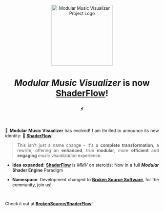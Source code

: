 <div align="justify">
  <div align="center">
    <p>
      <img src="https://raw.githubusercontent.com/TremeschinArchive/ModularMusicVisualizer/924fab63a67ed20ae4edde9ff00da7417f43c5c6/App/MMV/Data/Image/mmvLogoWhite.png" alt="Modular Music Visualizer Project Logo" width="200" height="200">
    </p>
    <h1><i>Modular Music Visualizer</i> is now <a href="https://github.com/BrokenSource/ShaderFlow">ShaderFlow</a>!</h1>
    <h3>⚡</h3>
  </div>
<br/>

🚀 **Modular Music Visualizer** has evolved! I am thrilled to announce its new identity: 🌵 **[ShaderFlow](https://github.com/BrokenSource/ShaderFlow)**!

> This isn't just a name change - it's a **complete transformation**, a rewrite, offering an **enhanced**, true **modular**, more **efficient** and **engaging** *music visualization* experience.

- **Idea expanded**: [**ShaderFlow**](https://github.com/BrokenSource/ShaderFlow) is *MMV* on steroids: Now in a full **_Modular_** **Shader Engine** Paradigm

- **Namespace**: Development changed to [**Broken Source Software**](https://github.com/BrokenSource), for the community, join us!

<br/>

Check it out at [**BrokenSource/ShaderFlow**](https://github.com/BrokenSource/ShaderFlow)!

</div>
